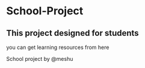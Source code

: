 # School-Project
## This project designed for students 

you can get learning resources from here 


School project by @meshu
